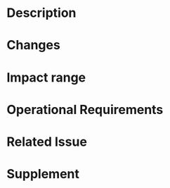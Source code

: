 # Description

# Changes

# Impact range

# Operational Requirements

# Related Issue
<!--- Not obligatory, but write any issues if exists it -->

# Supplement
<!--- Not obligatory -->
